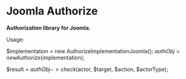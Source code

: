 # Joomla Authorize

**Authorization library for Joomla.**

Usage:

$implementation = new AuthorizeImplementationJoomla();
$authObj        = new Authorize($implementation);

$result         = $authObj->check($actor, $target, $action, $actorType);